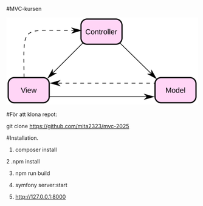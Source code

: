 #MVC-kursen

![MVC bild](public/img/mvcdiagram.svg)

#För att klona repot:

git clone https://github.com/mita2323/mvc-2025

#Installation.

1. composer install

2 .npm install

3. npm run build

4. symfony server:start

5. http://127.0.0.1:8000
